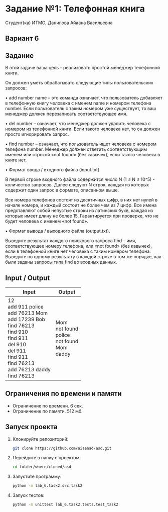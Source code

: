 # Задание №1: Телефонная книга
Студент(ка) ИТМО, Данилова Айаана Васильевна

## Вариант 6

## Задание 
В этой задаче ваша цель - реализовать простой менеджер телефонной книги.

Он должен уметь обрабатывать следующие типы пользовательских запросов:

• add number name – это команда означает, что пользователь добавляет в
телефонную книгу человека с именем name и номером телефона number.
Если пользователь с таким номером уже существует, то ваш менеджер должен перезаписать соответствующее имя.

• del number – означает, что менеджер должен удалить человека с номером из телефонной книги. Если такого человека нет, то он должен просто
игнорировать запрос.

• find number – означает, что пользователь ищет человека с номером телефона number. Менеджер должен ответить соответствующим именем или
строкой «not found» (без кавычек), если такого человека в книге нет.

• Формат ввода / входного файла (input.txt). 

В первой строке входного
файла содержится число N (1 ≤ N ≤ 10^5) - количество запросов. Далее
следуют N строк, каждая из которых содержит один запрос в формате,
описанном выше.

Все номера телефонов состоят из десятичных цифр, в них нет нулей в начале
номера, и каждый состоит не более чем из 7 цифр. Все имена представляют
собой непустые строки из латинских букв, каждая из которых имеет длину
не более 15. Гарантируется при проверке, что не будет человека с именем
«not found».

• Формат вывода / выходного файла (output.txt).

Выведите результат каждого поискового запроса find – имя, соответствующее номеру телефона,
или «not found» (без кавычек), если в телефонной книге нет человека с таким номером телефона. Выведите по одному результату в каждой строке в
том же порядке, как были заданы запросы типа find во входных данных.

## Input / Output 

| Input                                                                                                                                                                                                             | Output                                                                 |
|-------------------------------------------------------------------------------------------------------------------------------------------------------------------------------------------------------------------|------------------------------------------------------------------------|
| 12 <br/> add 911 police <br/> add 76213 Mom <br/> add 17239 Bob <br/> find 76213 <br/> find 910 <br/> find 911 <br/> del 910 <br/> del 911 <br/> find 911 <br/> find 76213 <br/> add 76213 daddy <br/> find 76213 | Mom <br/> not found <br/> police <br/> not found <br/> Mom <br/> daddy |

## Ограничения по времени и памяти

- Ограничение по времени. 6 сек.
- Ограничение по памяти. 512 мб.


## Запуск проекта
1. Клонируйте репозиторий:
   ```bash
   git clone https://github.com/aiaanad/asd.git
   ```
2. Перейдите в папку с проектом:
   ```bash
   cd folder/where/cloned/asd
   ```
3. Запустите программу:
   ```bash
   python -m lab_6.task2.src.task2
   ```

4. Запуск тестов:
   ```bash
   python -m unittest lab_6.task2.tests.test_task2
   ```


